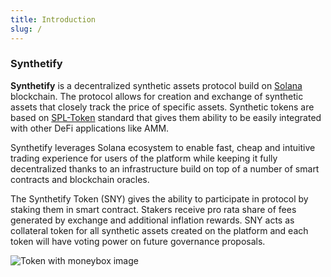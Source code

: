 ```yaml
---
title: Introduction
slug: /
---
```


### Synthetify

**Synthetify** is a decentralized synthetic assets protocol build on [Solana](https://solana.com/) blockchain. The protocol allows for creation and exchange of synthetic assets that closely track the price of specific assets. Synthetic tokens are based on [SPL-Token](https://spl.solana.com/token) standard that gives them ability to be easily integrated with other DeFi applications like AMM.

Synthetify leverages Solana ecosystem to enable fast, cheap and intuitive trading experience for users of the platform while keeping it fully decentralized thanks to an infrastructure build on top of a number of smart contracts and blockchain oracles.

The Synthetify Token (SNY) gives the ability to participate in protocol by staking them in smart contract. Stakers receive pro rata share of fees generated by exchange and additional inflation rewards. SNY acts as collateral token for all synthetic assets created on the platform and each token will have voting power on future governance proposals.

![Token with moneybox image](https://i.imgur.com/y4gsH7r.png)
